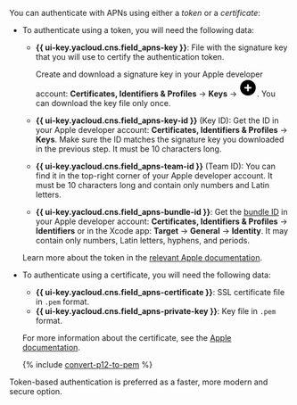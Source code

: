 You can authenticate with APNs using either a _token_ or a _certificate_:
* To authenticate using a token, you will need the following data:
  * **{{ ui-key.yacloud.cns.field_apns-key }}**: File with the signature key that you will use to certify the authentication token.
      
      Create and download a signature key in your Apple developer account: **Certificates, Identifiers & Profiles** → **Keys** → ![image](../../_assets/console-icons/circle-plus-fill.svg). You can download the key file only once.
  * **{{ ui-key.yacloud.cns.field_apns-key-id }}** (Key ID): Get the ID in your Apple developer account: **Certificates, Identifiers & Profiles** → **Keys**. Make sure the ID matches the signature key you downloaded in the previous step. It must be 10 characters long.
  * **{{ ui-key.yacloud.cns.field_apns-team-id }}** (Team ID): You can find it in the top-right corner of your Apple developer account. It must be 10 characters long and contain only numbers and Latin letters.
  * **{{ ui-key.yacloud.cns.field_apns-bundle-id }}**: Get the [bundle ID](https://developer.apple.com/documentation/appstoreconnectapi/list_bundle_ids) in your Apple developer account: **Certificates, Identifiers & Profiles** → **Identifiers** or in the Xcode app: **Target** → **General** → **Identity**. It may contain only numbers, Latin letters, hyphens, and periods.
   
   Learn more about the token in the [relevant Apple documentation](https://developer.apple.com/documentation/usernotifications/establishing-a-token-based-connection-to-apns).

* To authenticate using a certificate, you will need the following data:
  * **{{ ui-key.yacloud.cns.field_apns-certificate }}**: SSL certificate file in `.pem` format.
  * **{{ ui-key.yacloud.cns.field_apns-private-key }}**: Key file in `.pem` format. 

  For more information about the certificate, see the [Apple documentation](https://developer.apple.com/documentation/usernotifications/setting_up_a_remote_notification_server/establishing_a_certificate-based_connection_to_apns#2947597).

  {% include [convert-p12-to-pem](convert-p12-to-pem.md) %}

Token-based authentication is preferred as a faster, more modern and secure option.
